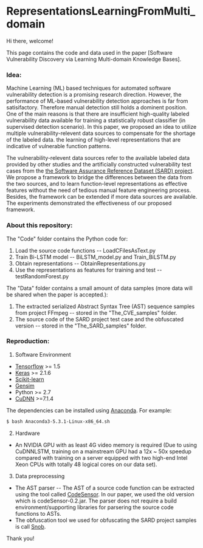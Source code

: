 # RepresentationsLearningFromMulti_domain

Hi there, welcome!

This page contains the code and data used in the paper [Software Vulnerability Discovery via Learning Multi-domain Knowledge Bases].

### Idea:

Machine Learning (ML) based techniques for automated software vulnerability detection is a promising research direction. However, the performance of ML-based vulnerability detection approaches is far from satisifactory. Therefore manual detection still holds a dominent position. One of the main reasons is that there are insufficient high-quality labeled vulnerability data available for training a statistically robust classifier (in supervised detection scenario). In this paper, we proposed an idea to utilize multiple vulnerability-relevent data sources to compensate for the shortage of the labeled data. the learning of high-level representations that are indicative of vulnerable function patterns. 

The vulnerability-relevent data sources refer to the available labeled data provided by other studies and the artificially constructed vulnerability test cases from the [the Software Assurance Reference Dataset (SARD) project](https://samate.nist.gov/SRD/). We propose a framework to bridge the differences between the data from the two sources, and to learn function-level representations as effective features without the need of tedious manual feature engineering process. Besides, the framework can be extended if more data sources are available. The experiments demonstrated the effectiveness of our proposed framework.

### About this repository:

The "Code" folder contains the Python code for:
1. Load the source code functions -- LoadCFilesAsText.py
2. Train Bi-LSTM model -- BiLSTM_model.py and Train_BiLSTM.py
3. Obtain representations -- ObtainRepresentations.py
4. Use the representations as features for training and test -- testRandomForest.py

The "Data" folder contains a small amount of data samples (more data will be shared when the paper is accepted.):
1. The extracted serialized Abstract Syntax Tree (AST) sequence samples from project FFmpeg -- stored in the "The_CVE_samples" folder. 
2. The source code of the SARD project test case and the obfuscated version -- stored in the "The_SARD_samples" folder.

### Reproduction:

1. Software Environment

 * [Tensorflow](https://www.tensorflow.org/) >= 1.5
 * [Keras](https://github.com/fchollet/keras/tree/master/keras) >= 2.1.6
 * [Scikit-learn](http://scikit-learn.org/stable/)
 * [Gensim](https://radimrehurek.com/gensim/)
 * Python >= 2.7
 * [CuDNN](https://developer.nvidia.com/cudnn) >=7.1.4
 
The dependencies can be installed using [Anaconda](https://www.anaconda.com/download/). For example:

```bash
$ bash Anaconda3-5.3.1-Linux-x86_64.sh
```
 
2. Hardware
 * An NVIDIA GPU with as least 4G video memory is required (Due to using CuDNNLSTM, training on a mainstream GPU had a 12x ~ 50x speedup compared with training on a server equipped with two high-end Intel Xeon CPUs with totally 48 logical cores on our data set). 
 
3. Data preprocessing
 * The AST parser -- The AST of a source code function can be extracted using the tool called [CodeSensor](https://github.com/fabsx00/codesensor). In our paper, we used the old version which is codeSensor-0.2.jar. The parser does not require a build environment/supporting libraries for parsering the source code functions to ASTs. 
 * The obfuscation tool we used for obfuscating the SARD project samples is call [Snob](https://snob.soft112.com/). 

Thank you! 
